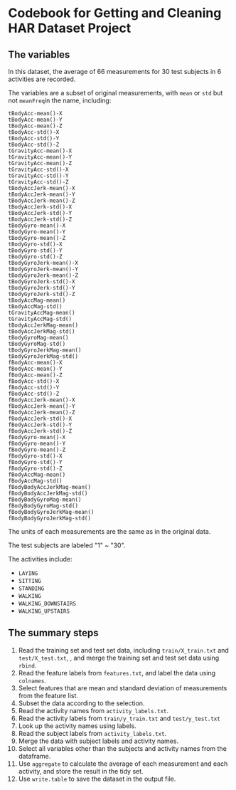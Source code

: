 # Codebook for Getting and Cleaning HAR Dataset Project

## The variables
In this dataset, the average of 66 measurements for 30 test subjects in 6 activities are recorded.

The variables are a subset of original measurements, with `mean` or `std` but not `meanFreq`in the name, including:
```
tBodyAcc-mean()-X
tBodyAcc-mean()-Y
tBodyAcc-mean()-Z
tBodyAcc-std()-X
tBodyAcc-std()-Y
tBodyAcc-std()-Z
tGravityAcc-mean()-X
tGravityAcc-mean()-Y
tGravityAcc-mean()-Z
tGravityAcc-std()-X
tGravityAcc-std()-Y
tGravityAcc-std()-Z
tBodyAccJerk-mean()-X
tBodyAccJerk-mean()-Y
tBodyAccJerk-mean()-Z
tBodyAccJerk-std()-X
tBodyAccJerk-std()-Y
tBodyAccJerk-std()-Z
tBodyGyro-mean()-X
tBodyGyro-mean()-Y
tBodyGyro-mean()-Z
tBodyGyro-std()-X
tBodyGyro-std()-Y
tBodyGyro-std()-Z
tBodyGyroJerk-mean()-X
tBodyGyroJerk-mean()-Y
tBodyGyroJerk-mean()-Z
tBodyGyroJerk-std()-X
tBodyGyroJerk-std()-Y
tBodyGyroJerk-std()-Z
tBodyAccMag-mean()
tBodyAccMag-std()
tGravityAccMag-mean()
tGravityAccMag-std()
tBodyAccJerkMag-mean()
tBodyAccJerkMag-std()
tBodyGyroMag-mean()
tBodyGyroMag-std()
tBodyGyroJerkMag-mean()
tBodyGyroJerkMag-std()
fBodyAcc-mean()-X
fBodyAcc-mean()-Y
fBodyAcc-mean()-Z
fBodyAcc-std()-X
fBodyAcc-std()-Y
fBodyAcc-std()-Z
fBodyAccJerk-mean()-X
fBodyAccJerk-mean()-Y
fBodyAccJerk-mean()-Z
fBodyAccJerk-std()-X
fBodyAccJerk-std()-Y
fBodyAccJerk-std()-Z
fBodyGyro-mean()-X
fBodyGyro-mean()-Y
fBodyGyro-mean()-Z
fBodyGyro-std()-X
fBodyGyro-std()-Y
fBodyGyro-std()-Z
fBodyAccMag-mean()
fBodyAccMag-std()
fBodyBodyAccJerkMag-mean()
fBodyBodyAccJerkMag-std()
fBodyBodyGyroMag-mean()
fBodyBodyGyroMag-std()
fBodyBodyGyroJerkMag-mean()
fBodyBodyGyroJerkMag-std()
```
The units of each measurements are the same as in the original data.

The test subjects are labeled "1" ~ "30".

 The activities include:
* `LAYING`             
* `SITTING`            
* `STANDING`           
* `WALKING`           
* `WALKING_DOWNSTAIRS`
* `WALKING_UPSTAIRS`




## The summary steps

1.  Read the training set and test set data, including `train/X_train.txt` and `test/X_test.txt`, , and  merge the training set and test set data using `rbind`.
2.  Read the feature labels from `features.txt`, and label the data using `colnames`.
3.  Select features that are mean and standard deviation of measurements from the feature list.
4.  Subset the data according to the selection.
5.  Read the activity names from `activity_labels.txt`.
6.  Read the activity labels from `train/y_train.txt` and `test/y_test.txt`
7.  Look up the activity names using labels.
8.  Read the subject labels from `activity_labels.txt`.
9.  Merge the data with subject labels and activity names.
9.  Select all variables other than the subjects and activity names from the dataframe.
10. Use `aggregate` to calculate the average of each measurement and each activity, and store the result in the tidy set.
11. Use `write.table` to save the dataset in the output file.
